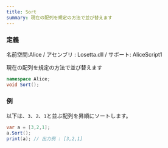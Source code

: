 ```yaml
---
title: Sort
summary: 現在の配列を規定の方法で並び替えます
---
```

### 定義
名前空間:Alice / アセンブリ : Losetta.dll / サポート: AliceScript1

現在の配列を規定の方法で並び替えます

```cs title="AliceScript"
namespace Alice;
void Sort();
```

### 例
以下は、`3`、`2`、`1`と並ぶ配列を昇順にソートします。

```cs title="AliceScript"
var a = [3,2,1];
a.Sort();
print(a); // 出力例 : [3,2,1]
```
